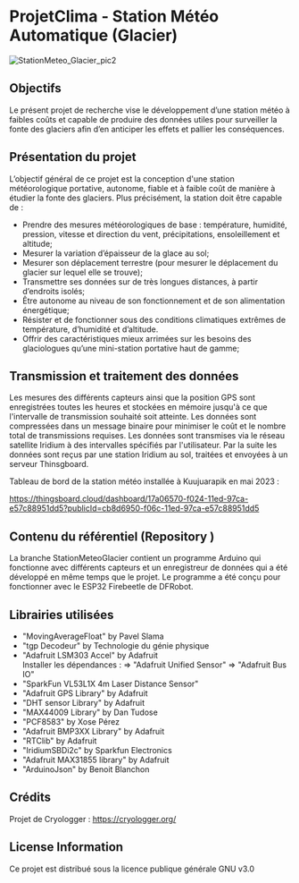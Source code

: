 # ProjetClima - Station Météo Automatique (Glacier)
![StationMeteo_Glacier_pic2](https://github.com/climatoLab/StationMeteoGlacier/assets/102256913/b81ce2fa-4a42-488c-8efd-8a72bb7f2622)

## Objectifs
Le présent projet de recherche vise le développement d’une station météo à faibles coûts et capable de produire des données utiles pour surveiller la fonte des glaciers afin d’en anticiper les effets et pallier les conséquences. 

## Présentation du projet 
L’objectif général de ce projet est la conception d'une station météorologique portative, autonome, fiable et à faible coût de manière à étudier la fonte des glaciers. Plus précisément, la station doit être capable de :
- Prendre des mesures météorologiques de base : température, humidité, pression, vitesse et direction du vent, précipitations, ensoleillement et altitude;
- Mesurer la variation d’épaisseur de la glace au sol;
- Mesurer son déplacement terrestre (pour mesurer le déplacement du glacier sur lequel elle se trouve);
- Transmettre ses données sur de très longues distances, à partir d’endroits isolés;
- Être autonome au niveau de son fonctionnement et de son alimentation énergétique;
- Résister et de fonctionner sous des conditions climatiques extrêmes de température, d’humidité et d’altitude.
- Offrir des caractéristiques mieux arrimées sur les besoins des glaciologues qu’une mini-station portative haut de gamme;

## Transmission et traitement des données
Les mesures des différents capteurs ainsi que la position GPS sont enregistrées toutes les heures et stockées en mémoire jusqu'à ce que l'intervalle de transmission souhaité soit atteinte. Les données sont compressées dans un message binaire pour minimiser le coût et le nombre total de transmissions requises. Les données sont transmises via le réseau satellite Iridium à des intervalles spécifiés par l'utilisateur. Par la suite les données sont reçus par une station Iridium au sol, traitées et envoyées à un serveur Thinsgboard.

Tableau de bord de la station météo installée à Kuujuarapik en mai 2023 :

https://thingsboard.cloud/dashboard/17a06570-f024-11ed-97ca-e57c88951dd5?publicId=cb8d6950-f06c-11ed-97ca-e57c88951dd5

## Contenu du référentiel (Repository )
La branche StationMeteoGlacier contient un programme Arduino qui fonctionne avec différents capteurs et un enregistreur de données qui a été développé en même temps que le projet. Le programme a été conçu pour fonctionner avec le ESP32 Firebeetle de DFRobot.

## Librairies utilisées
- "MovingAverageFloat" by Pavel Slama
- "tgp Decodeur" by Technologie du génie physique
- "Adafruit LSM303 Accel" by Adafruit  
	Installer les dépendances :
	=> "Adafruit Unified Sensor"
	=> "Adafruit Bus IO"
- "SparkFun VL53L1X 4m Laser Distance Sensor"
- "Adafruit GPS Library" by Adafruit
- "DHT sensor Library" by Adafruit
- "MAX44009 Library" by Dan Tudose
- "PCF8583" by Xose Pérez
- "Adafruit BMP3XX Library" by Adafruit
- "RTClib" by Adafruit	
- "IridiumSBDi2c" by Sparkfun Electronics
- "Adafruit MAX31855 library" by Adafruit
- "ArduinoJson" by Benoit Blanchon

## Crédits
Projet de Cryologger : https://cryologger.org/

## License Information
Ce projet est distribué sous la licence publique générale GNU v3.0

